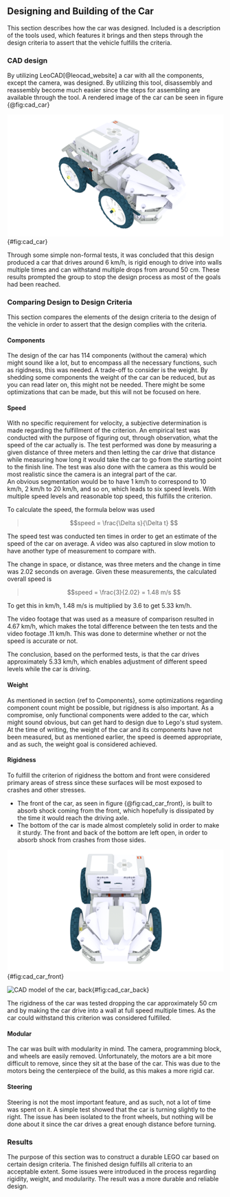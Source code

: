 ## Designing and Building of the Car
This section describes how the car was designed. Included is a description of the tools used, which features it brings and then steps through the design criteria to assert that the vehicle fulfills the criteria.

### CAD design
By utilizing LeoCAD[@leocad_website] a car with all the components, except the camera, was designed. By utilizing this tool, disassembly and reassembly become much easier since the steps for assembling are available through the tool. A rendered image of the car can be seen in figure {@fig:cad_car}

![CAD model of the car](report/assets/pictures/cad_car.png){#fig:cad_car}

Through some simple non-formal tests, it was concluded that this design produced a car that drives around 6 km/h, is rigid enough to drive into walls multiple times and can withstand multiple drops from around 50 cm. These results prompted the group to stop the design process as most of the goals had been reached.

### Comparing Design to Design Criteria
This section compares the elements of the design criteria to the design of the vehicle in order to assert that the design complies with the criteria.

#### Components
The design of the car has 114 components (without the camera) which might sound like a lot, but to encompass all the necessary functions, such as rigidness, this was needed. A trade-off to consider is the weight. By shedding some components the weight of the car can be reduced, but as you can read later on, this might not be needed. There might be some optimizations that can be made, but this will not be focused on here.

#### Speed
With no specific requirement for velocity, a subjective determination is made regarding the fulfillment of the criterion. 
An empirical test was conducted with the purpose of figuring out, through observation, what the speed of the car actually is.
The test performed was done by measuring a given distance of three meters and then letting the car drive that distance while measuring how long it would take the car to go from the starting point to the finish line. 
The test was also done with the camera as this would be most realistic since the camera is an integral part of the car.  
An obvious segmentation would be to have 1 km/h to correspond to 10 km/h, 2 km/h to 20 km/h, and so on, which leads to six speed levels. 
With multiple speed levels and reasonable top speed, this fulfills the criterion.

To calculate the speed, the formula below was used

> $$speed = \frac{\Delta s}{\Delta t} $$

The speed test was conducted ten times in order to get an estimate of the speed of the car on average. A video was also captured in slow motion to have another type of measurement to compare with.

The change in space, or distance, was three meters and the change in time was 2.02 seconds on average. Given these measurements, the calculated overall speed is

> $$speed = \frac{3}{2.02} = 1.48 m/s $$

To get this in km/h, 1.48 m/s is multiplied by 3.6 to get 5.33 km/h. 

The video footage that was used as a measure of comparison resulted in 4.67 km/h, which makes the total difference between the ten tests and the video footage .11 km/h. 
This was done to determine whether or not the speed is accurate or not. 

The conclusion, based on the performed tests, is that the car drives approximately 5.33 km/h, which enables adjustment of different speed levels while the car is driving.

#### Weight
As mentioned in section {ref to Components}, some optimizations regarding component count might be possible, but rigidness is also important. As a compromise, only functional components were added to the car, which might sound obvious, but can get hard to design due to Lego's stud system. At the time of writing, the weight of the car and its components have not been measured, but as mentioned earlier, the speed is deemed appropriate, and as such, the weight goal is considered achieved.

#### Rigidness
To fulfill the criterion of rigidness the bottom and front were considered primary areas of stress since these surfaces will be most exposed to crashes and other stresses. 

* The front of the car, as seen in figure {@fig:cad_car_front}, is built to absorb shock coming from the front, which hopefully is dissipated by the time it would reach the driving axle. 
* The bottom of the car is made almost completely solid in order to make it sturdy. The front and back of the bottom are left open, in order to absorb shock from crashes from those sides.

![CAD model of the car, front](report/assets/pictures/cad_car_front.png){#fig:cad_car_front}

![CAD model of the car, back](report/assets/pictures/cad_car_back.png){#fig:cad_car_back}


The rigidness of the car was tested dropping the car approximately 50 cm and by making the car drive into a wall at full speed multiple times. As the car could withstand this criterion was considered fulfilled. 

#### Modular
The car was built with modularity in mind. The camera, programming block, and wheels are easily removed. Unfortunately, the motors are a bit more difficult to remove, since they sit at the base of the car. This was due to the motors being the centerpiece of the build, as this makes a more rigid car.

#### Steering
Steering is not the most important feature, and as such, not a lot of time was spent on it. A simple test showed that the car is turning slightly to the right. The issue has been isolated to the front wheels, but nothing will be done about it since the car drives a great enough distance before turning.

### Results
The purpose of this section was to construct a durable LEGO car based on certain design criteria. The finished design fulfills all criteria to an acceptable extent. Some issues were introduced in the process regarding rigidity, weight, and modularity. The result was a more durable and reliable design. 

